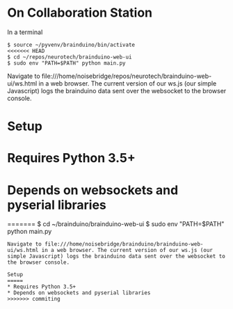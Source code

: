On Collaboration Station
========================
In a terminal
```
$ source ~/pyvenv/brainduino/bin/activate
<<<<<<< HEAD
$ cd ~/repos/neurotech/brainduino-web-ui
$ sudo env "PATH=$PATH" python main.py
```
Navigate to file:///home/noisebridge/repos/neurotech/brainduino-web-ui/ws.html in a web browser. The current version of our ws.js (our simple Javascript) logs the brainduino data sent over the websocket to the browser console.

Setup
=====
# Requires Python 3.5+
# Depends on websockets and pyserial libraries
=======
$ cd ~/brainduino/brainduino-web-ui
$ sudo env "PATH=$PATH" python main.py
```
Navigate to file:///home/noisebridge/brainduino/brainduino-web-ui/ws.html in a web browser. The current version of our ws.js (our simple Javascript) logs the brainduino data sent over the websocket to the browser console.

Setup
=====
* Requires Python 3.5+
* Depends on websockets and pyserial libraries
>>>>>>> commiting
